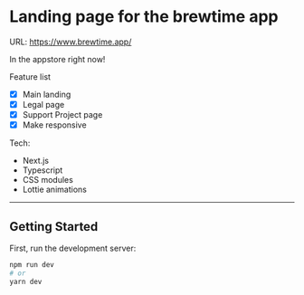 # Landing page for the brewtime app

URL: https://www.brewtime.app/

In the appstore right now!

Feature list

- [x] Main landing
- [x] Legal page
- [x] Support Project page
- [x] Make responsive

Tech:

- Next.js
- Typescript
- CSS modules
- Lottie animations

<hr />

## Getting Started

First, run the development server:

```bash
npm run dev
# or
yarn dev
```
